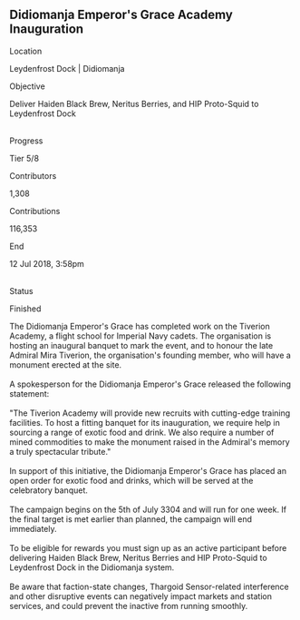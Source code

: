 ## Didiomanja Emperor\'s Grace Academy Inauguration

Location

Leydenfrost Dock \| Didiomanja

Objective

Deliver Haiden Black Brew, Neritus Berries, and HIP Proto-Squid to
Leydenfrost Dock

\
Progress

Tier 5/8

Contributors

1,308

Contributions

116,353

End

12 Jul 2018, 3:58pm

\
Status

Finished

The Didiomanja Emperor\'s Grace has completed work on the Tiverion
Academy, a flight school for Imperial Navy cadets. The organisation is
hosting an inaugural banquet to mark the event, and to honour the late
Admiral Mira Tiverion, the organisation\'s founding member, who will
have a monument erected at the site.\
\
A spokesperson for the Didiomanja Emperor\'s Grace released the
following statement:\
\
\"The Tiverion Academy will provide new recruits with cutting-edge
training facilities. To host a fitting banquet for its inauguration, we
require help in sourcing a range of exotic food and drink. We also
require a number of mined commodities to make the monument raised in the
Admiral\'s memory a truly spectacular tribute.\"\
\
In support of this initiative, the Didiomanja Emperor\'s Grace has
placed an open order for exotic food and drinks, which will be served at
the celebratory banquet.\
\
The campaign begins on the 5th of July 3304 and will run for one week.
If the final target is met earlier than planned, the campaign will end
immediately.\
\
To be eligible for rewards you must sign up as an active participant
before delivering Haiden Black Brew, Neritus Berries and HIP Proto-Squid
to Leydenfrost Dock in the Didiomanja system.\
\
Be aware that faction-state changes, Thargoid Sensor-related
interference and other disruptive events can negatively impact markets
and station services, and could prevent the inactive from running
smoothly.
